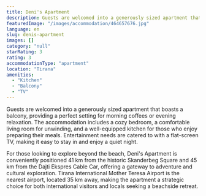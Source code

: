 ```yaml
---
title: Deni's Apartment
description: Guests are welcomed into a generously sized apartment that boasts a balcony, providing a perfect setting for morning coffees or evening relaxation. The accommod
featuredImage: "/images/accommodation/464657676.jpg"
language: en
slug: denis-apartment
images: []
category: "null"
starRating: 3
rating: 3
accommodationType: "apartment"
location: "Tirana"
amenities:
  - "Kitchen"
  - "Balcony"
  - "TV"
---
```


Guests are welcomed into a generously sized apartment that boasts a balcony, providing a perfect setting for morning coffees or evening relaxation. The accommodation includes a cozy bedroom, a comfortable living room for unwinding, and a well-equipped kitchen for those who enjoy preparing their meals. Entertainment needs are catered to with a flat-screen TV, making it easy to stay in and enjoy a quiet night.

For those looking to explore beyond the beach, Deni's Apartment is conveniently positioned 41 km from the historic Skanderbeg Square and 45 km from the Dajti Ekspres Cable Car, offering a gateway to adventure and cultural exploration. Tirana International Mother Teresa Airport is the nearest airport, located 35 km away, making the apartment a strategic choice for both international visitors and locals seeking a beachside retreat.

